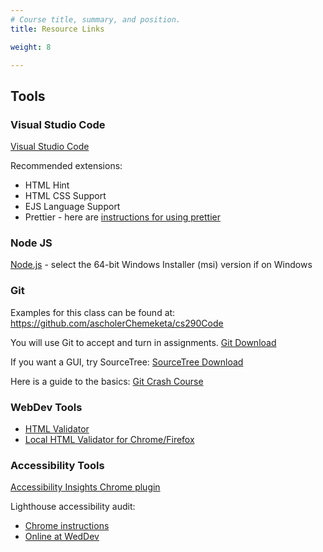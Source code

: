 ```yaml
---
# Course title, summary, and position.
title: Resource Links

weight: 8

---
```


## Tools

### Visual Studio Code

[Visual Studio Code](https://code.visualstudio.com/)

Recommended extensions:

* HTML Hint
* HTML CSS Support
* EJS Language Support
* Prettier - here are [instructions for using prettier](https://www.digitalocean.com/community/tutorials/how-to-format-code-with-prettier-in-visual-studio-code)

### Node JS

[Node.js](https://nodejs.org/en/download/) - select the 64-bit Windows Installer (msi) version
if on Windows

### Git

Examples for this class can be found at:
https://github.com/ascholerChemeketa/cs290Code

You will use Git to accept and turn in assignments.
[Git Download](https://git-scm.com/downloads)

If you want a GUI, try SourceTree:
[SourceTree Download](https://www.sourcetreeapp.com/)

Here is a guide to the basics:
[Git Crash Course](https://docs.google.com/document/d/1S8dMsT6B2B7jW2Z0OWoV6TT8GOlYkDa9Bw0mhrUTuSU)

### WebDev Tools

* [HTML Validator](https://validator.w3.org/unicorn/#validate-by-input+task_conformance)
* [Local HTML Validator for Chrome/Firefox](http://users.skynet.be/mgueury/mozilla/)

### Accessibility Tools

[Accessibility Insights Chrome plugin](https://chrome.google.com/webstore/detail/accessibility-insights-fo/pbjjkligggfmakdaogkfomddhfmpjeni)

Lighthouse accessibility audit:

* [Chrome instructions](https://developers.google.com/web/tools/lighthouse#devtools)
* [Online at WedDev](https://web.dev/measure/)
